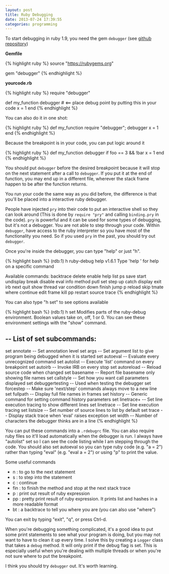 ```yaml
---
layout: post
title: Ruby Debugging
date: 2013-07-24 17:39:55
categories: programming
---
```

To start debugging in ruby 1.9, you need the gem `debugger` (see [github
repository](https://github.com/cldwalker/debugger))

**Gemfile**

{% highlight ruby %}
source "https://rubygems.org"

gem "debugger"
{% endhighlight %}

**yourcode.rb**

{% highlight ruby %}
require "debugger"

def my_function
  debugger    # <== place debug point by putting this in your code
  x = 1
end
{% endhighlight %}

You can also do it in one shot:

{% highlight ruby %}
def my_function
  require "debugger"; debugger
  x = 1
end
{% endhighlight %}

Because the breakpoint is in your code, you can put logic around it

{% highlight ruby %}
def my_function
  debugger if foo == 3 && !bar
  x = 1
end
{% endhighlight %}

You should put `debugger` before the desired breakpoint because it will stop on
the next statement after a call to `debugger`.  If you put it at the end of
function, you may end up in a different file, wherever the stack frame happen
to be after the function returns.

You run your code the same way as you did before, the difference is that you'll
be placed into a interactive ruby debugger.

People have injected `pry` into their code to put an interactive shell so they
can look around (This is done by `require "pry"` and calling `binding.pry` in
the code).  `pry` is powerful and it can be used for some types of debugging,
but it's not a debugger.  You are not able to step through your code.  Within
`debugger`, have access to the ruby interpreter so you have most of the
functionality you need.  So if you used `pry` in the past, you should try out
`debugger`.

Once you're inside the debugger, you can type "help" or just "h".

{% highlight bash %}
(rdb:1) h
ruby-debug help v1.6.1
Type 'help <command-name>' for help on a specific command

Available commands:
backtrace  delete   enable  help  list    ps       save    start   undisplay
break      disable  eval    info  method  putl     set     step    up
catch      display  exit    irb   next    quit     show    thread  var
condition  down     finish  jump  p       reload   skip    tmate   where
continue   edit     frame   kill  pp      restart  source  trace
{% endhighlight %}

You can also type "h set" to see options available

{% highlight bash %}
(rdb:1) h set
Modifies parts of the ruby-debug environment. Boolean values take
on, off, 1 or 0.
You can see these environment settings with the "show" command.

--
List of set subcommands:
--
set annotate -- Set annotation level
set args -- Set argument list to give program being debugged when it is started
set autoeval -- Evaluate every unrecognized command
set autolist -- Execute 'list' command on every breakpoint
set autoirb -- Invoke IRB on every stop
set autoreload -- Reload source code when changed
set basename -- Report file basename only showing file names
set callstyle -- Set how you want call parameters displayed
set debuggertesting -- Used when testing the debugger
set forcestep -- Make sure 'next/step' commands always move to a new line
set fullpath -- Display full file names in frames
set history -- Generic command for setting command history parameters
set linetrace+ -- Set line execution tracing to show different lines
set linetrace -- Set line execution tracing
set listsize -- Set number of source lines to list by default
set trace -- Display stack trace when 'eval' raises exception
set width -- Number of characters the debugger thinks are in a line
{% endhighlight %}

You can put these commands into a `.rdebugrc` file.  You can also require ruby
files so it'll load automatically when the debugger is run.  I always have
"autolist" set so I can see the code listing while I am stepping through the
code.  You should also set autoeval so you can type ruby code (e.g. "a = 2")
rather than typing "eval" (e.g. "eval a = 2") or using "p" to print the value.

Some useful commands

* n : to go to the next statement
* s : to step into the statement
* c : continue
* fin : to finish the method and stop at the next stack trace
* p <expr>: print out result of ruby expression
* pp <expr>: pretty print result of ruby expression.  It prints list and hashes
  in a more readable format
* bt : a backtrace to tell you where you are (you can also use "where")

You can exit by typing "exit", "q", or press Ctrl-d.

When you're debugging something complicated, it's a good idea to put some print
statements to see what your program is doing, but you may not want to have to
clean it up every time.  I solve this by creating a `Logger` class that takes a
`debug` method.  It will only print if the debug flag is set.  This is
especially useful when you're dealing with multiple threads or when you're not
sure where to put the breakpoint.

I think you should try `debugger` out.  It's worth learning.

